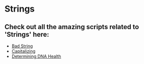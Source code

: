 # Strings

## Check out all the amazing scripts related to 'Strings' here:

- [Bad String](https://github.com/prathimacode-hub/PyAlgo-Tree/tree/main/Strings/Bad%20String)
- [Capitalizing](Capitalizing/capitalizing.py)
- [Determining DNA Health](https://github.com/prathimacode-hub/PyAlgo-Tree/tree/main/Strings/Determining%20DNA%20Health)

